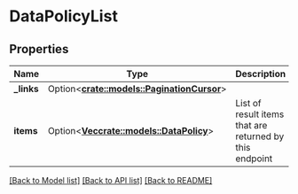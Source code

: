 # DataPolicyList

## Properties

Name | Type | Description | Notes
------------ | ------------- | ------------- | -------------
**_links** | Option<[**crate::models::PaginationCursor**](PaginationCursor.md)> |  | [optional]
**items** | Option<[**Vec<crate::models::DataPolicy>**](DataPolicy.md)> | List of result items that are returned by this endpoint | [optional]

[[Back to Model list]](../README.md#documentation-for-models) [[Back to API list]](../README.md#documentation-for-api-endpoints) [[Back to README]](../README.md)


